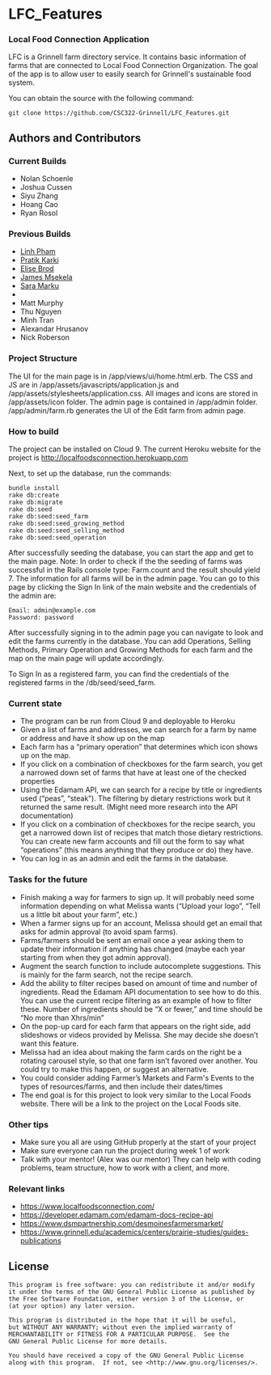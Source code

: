 # LFC_Features
### Local Food Connection Application

LFC is a Grinnell farm directory service. It contains basic information of farms that are connected to Local Food Connection Organization. The goal of the app is to allow user to easily search for Grinnell's sustainable food system.

You can obtain the source with the following command:
```shell
git clone https://github.com/CSC322-Grinnell/LFC_Features.git
```

## Authors and Contributors

### Current Builds

- Nolan Schoenle
- Joshua Cussen
- Siyu Zhang
- Hoang Cao
- Ryan Rosol



### Previous Builds

- [Linh Pham](https://github.com/linhpha)
- [Pratik Karki](https://github.com/karkipra)
- [Elise Brod](https://github.com/brodelis)
- [James Msekela]()
- [Sara Marku](https://github.com/saramarku)
- 
- Matt Murphy
- Thu Nguyen
- Minh Tran
- Alexandar Hrusanov
- Nick Roberson


### Project Structure

The UI for the main page is in /app/views/ui/home.html.erb. The CSS and JS are in /app/assets/javascripts/application.js and /app/assets/stylesheets/application.css. All images and icons are stored in /app/assets/icon folder. The admin page is contained in /app/admin folder. /app/admin/farm.rb generates the UI of the Edit farm from admin page.

### How to build

The project can be installed on Cloud 9. The current Heroku website for the project is http://localfoodsconnection.herokuapp.com

Next, to set up the database, run the commands:

```
bundle install
rake db:create
rake db:migrate
rake db:seed
rake db:seed:seed_farm
rake db:seed:seed_growing_method
rake db:seed:seed_selling_method
rake db:seed:seed_operation
```

After successfully seeding the database, you can start the app and get to the main page. 
Note: In order to check if the the seeding of farms was successful in the Rails console type: Farm.count and the result should yield 7. The information for all farms will be in the admin page. You can go to this page by clicking the Sign In link of the main website and the credentials of the admin are:
```
Email: admin@example.com
Password: password
```
After successfully signing in to the admin page you can navigate to look and edit the farms currently in the database. You can add Operations, Selling Methods, Primary Operation and Growing Methods for each farm and the map on the main page will update accordingly. 

To Sign In as a registered farm, you can find the credentials of the registered farms in the /db/seed/seed_farm. 


### Current state
- The program can be run from Cloud 9 and deployable to Heroku
- Given a list of farms and addresses, we can search for a farm by name or address and have it show up on the map
- Each farm has a “primary operation” that determines which icon shows up on the map.
- If you click on a combination of checkboxes for the farm search, you get a narrowed down set of farms that have at least one of the checked properties
- Using the Edamam API, we can search for a recipe by title or ingredients used (“peas”, “steak”). The filtering by dietary restrictions work but it returned the same result. (Might need more research into the API documentation)
- If you click on a combination of checkboxes for the recipe search, you get a narrowed down list of recipes that match those dietary restrictions.
You can create new farm accounts and fill out the form to say what “operations” (this means anything that they produce or do) they have.
- You can log in as an admin and edit the farms in the database.

### Tasks for the future

- Finish making a way for farmers to sign up. It will probably need some information depending on what Melissa wants (“Upload your logo”, “Tell us a little bit about your farm”, etc.)
- When a farmer signs up for an account, Melissa should get an email that asks for admin approval (to avoid spam farms).
- Farms/farmers should be sent an email once a year asking them to update their information if anything has changed (maybe each year starting from when they got admin approval).
- Augment the search function to include autocomplete suggestions. This is mainly for the farm search, not the recipe search.
- Add the ability to filter recipes based on amount of time and number of ingredients. Read the Edamam API documentation to see how to do this. You can use the current recipe filtering as an example of how to filter these. Number of ingredients should be “X or fewer,” and time should be “No more than Xhrs/min”
- On the pop-up card for each farm that appears on the right side, add slideshows or videos provided by Melissa. She may decide she doesn’t want this feature.
- Melissa had an idea about making the farm cards on the right be a rotating carousel style, so that one farm isn’t favored over another. You could try to make this happen, or suggest an alternative. 
- You could consider adding Farmer’s Markets and Farm's Events to the types of resources/farms, and then include their dates/times
- The end goal is for this project to look very similar to the Local Foods website. There will be a link to the project on the Local Foods site.

### Other tips
- Make sure you all are using GitHub properly at the start of your project
- Make sure everyone can run the project during week 1 of work
- Talk with your mentor! (Alex was our mentor) They can help with coding problems, team structure, how to work with a client, and more.


### Relevant links

- https://www.localfoodsconnection.com/
- https://developer.edamam.com/edamam-docs-recipe-api
- https://www.dsmpartnership.com/desmoinesfarmersmarket/
- https://www.grinnell.edu/academics/centers/prairie-studies/guides-publications


## License
```
This program is free software: you can redistribute it and/or modify
it under the terms of the GNU General Public License as published by
the Free Software Foundation, either version 3 of the License, or
(at your option) any later version.

This program is distributed in the hope that it will be useful,
but WITHOUT ANY WARRANTY; without even the implied warranty of
MERCHANTABILITY or FITNESS FOR A PARTICULAR PURPOSE.  See the
GNU General Public License for more details.

You should have received a copy of the GNU General Public License
along with this program.  If not, see <http://www.gnu.org/licenses/>.
```
